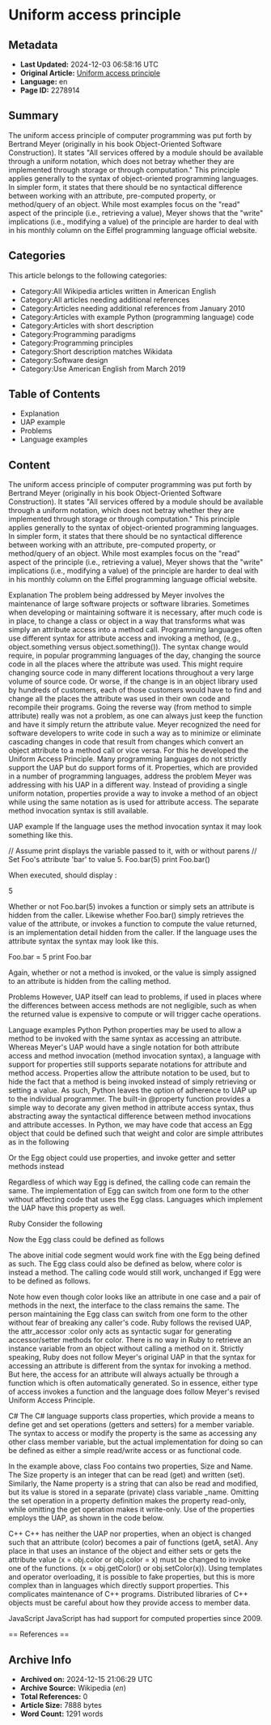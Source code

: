 # Uniform access principle

## Metadata
- **Last Updated:** 2024-12-03 06:58:16 UTC
- **Original Article:** [Uniform access principle](https://en.wikipedia.org/wiki/Uniform_access_principle)
- **Language:** en
- **Page ID:** 2278914

## Summary
The uniform access principle of computer programming was put forth by Bertrand Meyer (originally in his book Object-Oriented Software Construction). It states "All services offered by a module should be available through a uniform notation, which does not betray whether they are implemented through storage or through computation." This principle applies generally to the syntax of object-oriented programming languages. In simpler form, it states that there should be no syntactical difference between working with an attribute, pre-computed property, or method/query of an object.
While most examples focus on the "read" aspect of the principle (i.e., retrieving a value), Meyer shows that the "write" implications (i.e., modifying a value) of the principle are harder to deal with in his monthly column on the Eiffel programming language official website.

## Categories
This article belongs to the following categories:

- Category:All Wikipedia articles written in American English
- Category:All articles needing additional references
- Category:Articles needing additional references from January 2010
- Category:Articles with example Python (programming language) code
- Category:Articles with short description
- Category:Programming paradigms
- Category:Programming principles
- Category:Short description matches Wikidata
- Category:Software design
- Category:Use American English from March 2019

## Table of Contents

- Explanation
- UAP example
- Problems
- Language examples

## Content

The uniform access principle of computer programming was put forth by Bertrand Meyer (originally in his book Object-Oriented Software Construction). It states "All services offered by a module should be available through a uniform notation, which does not betray whether they are implemented through storage or through computation." This principle applies generally to the syntax of object-oriented programming languages. In simpler form, it states that there should be no syntactical difference between working with an attribute, pre-computed property, or method/query of an object.
While most examples focus on the "read" aspect of the principle (i.e., retrieving a value), Meyer shows that the "write" implications (i.e., modifying a value) of the principle are harder to deal with in his monthly column on the Eiffel programming language official website.

Explanation
The problem being addressed by Meyer involves the maintenance of large software projects or software libraries. Sometimes when developing or maintaining software it is necessary, after much code is in place, to change a class or object in a way that transforms what was simply an attribute access into a method call.  Programming languages often use different syntax for attribute access and invoking a method, (e.g., object.something versus object.something()). The syntax change would require, in popular programming languages of the day, changing the source code in all the places where the attribute was used.  This might require changing source code in many different locations throughout a very large volume of source code. Or worse, if the change is in an object library used by hundreds of customers, each of those customers would have to find and change all the places the attribute was used in their own code and recompile their programs.
Going the reverse way (from method to simple attribute) really was not a problem, as one can always just keep the function and have it simply return the attribute value.
Meyer recognized the need for software developers to write code in such a way as to minimize or eliminate cascading changes in code that result from changes which convert an object attribute to a method call or vice versa. For this he developed the Uniform Access Principle.
Many programming languages do not strictly support the UAP but do support forms of it.  Properties, which are provided in a number of programming languages, address the problem Meyer was addressing with his UAP in a different way. Instead of providing a single uniform notation, properties provide a way to invoke a method of an object while using the same notation as is used for attribute access.  The separate method invocation syntax is still available.

UAP example
If the language uses the method invocation syntax it may look something like this.

// Assume print displays the variable passed to it, with or without parens
// Set Foo's attribute 'bar' to  value 5.
Foo.bar(5)
print Foo.bar()

When executed, should display :

5

Whether or not Foo.bar(5) invokes a function or simply sets an attribute is hidden from the caller.
Likewise whether Foo.bar() simply retrieves the value of the attribute, or invokes a function
to compute the value returned, is an implementation detail hidden from the caller.
If the language uses the attribute syntax the syntax may look like this.

Foo.bar = 5
print Foo.bar

Again, whether or not a method is invoked, or the value is simply assigned to an attribute is hidden
from the calling method.

Problems
However, UAP itself can lead to problems, if used in places where the differences between access methods are not negligible, such as when the returned value is expensive to compute or will trigger cache operations.

Language examples
Python
Python properties may be used to allow a method
to be invoked with the same syntax as accessing an attribute.  Whereas Meyer's UAP would have
a single notation for both attribute access and method invocation (method invocation syntax), 
a language with support for properties still supports separate notations for attribute
and method access.  Properties allow the attribute notation to be used, but to hide the
fact that a method is being invoked instead of simply retrieving or setting a value. 
As such, Python leaves the option of adherence to UAP up to the individual programmer. The built-in @property function provides a simple way to decorate any given method in attribute access syntax, thus abstracting away the syntactical difference between method invocations and attribute accesses.
In Python, we may have code that access an Egg object that could be defined such that weight and color are simple attributes as in the following 

Or the Egg object could use properties, and invoke getter and setter methods instead

Regardless of which way Egg is defined, the calling code can remain the same.  The implementation of Egg can switch from one form to the other without affecting code that uses the Egg class. Languages which implement the UAP have this property as well.

Ruby
Consider the following

Now the Egg class could be defined as follows

The above initial code segment would work fine with the Egg being defined as such. The Egg
class could also be defined as below, where color is instead a method. The calling code would
still work, unchanged if Egg were to be defined as follows.

Note how even though color looks like an attribute in one case and a pair of methods
in the next, the interface to the class remains the same.  The person maintaining the Egg class can switch from one form to the other without fear of breaking any caller's code.
Ruby follows the revised UAP, the attr_accessor :color only acts as syntactic sugar for generating accessor/setter methods for color. There is no way in Ruby to retrieve an instance variable from an object without calling a method on it.
Strictly speaking, Ruby does not follow Meyer's original UAP in that the syntax for accessing an attribute is different from the syntax for invoking a method.  But here, the access for an attribute will always actually be through a function which is often automatically generated. So in essence, either type of access invokes a function and the language does follow Meyer's revised Uniform Access Principle.

C#
The C# language supports class properties, which provide a means to define get and set operations (getters and setters) for a member variable. The syntax to access or modify the property is the same as accessing any other class member variable, but the actual implementation for doing so can be defined as either a simple read/write access or as functional code.

In the example above, class Foo contains two properties, Size and Name. The Size property is an integer that can be read (get) and written (set). Similarly, the Name property is a string that can also be read and modified, but its value is stored in a separate (private) class variable _name.
Omitting the set operation in a property definition makes the property read-only, while omitting the get operation makes it write-only.
Use of the properties employs the UAP, as shown in the code below.

C++
C++ has neither the UAP nor properties, when an object is changed such that an attribute (color) becomes a pair of functions (getA, setA). Any place in that uses an instance of the object and either sets or gets the attribute value (x = obj.color or obj.color = x) must be changed to invoke one of the functions. (x = obj.getColor() or obj.setColor(x)). Using templates and operator overloading, it is possible to fake properties, but this is more complex than in languages which directly support properties. This complicates maintenance of C++ programs. Distributed libraries of C++ objects must be careful about how they provide access to member data.

JavaScript
JavaScript has had support for computed properties since 2009.


== References ==

## Archive Info
- **Archived on:** 2024-12-15 21:06:29 UTC
- **Archive Source:** Wikipedia (_en_)
- **Total References:** 0
- **Article Size:** 7888 bytes
- **Word Count:** 1291 words
